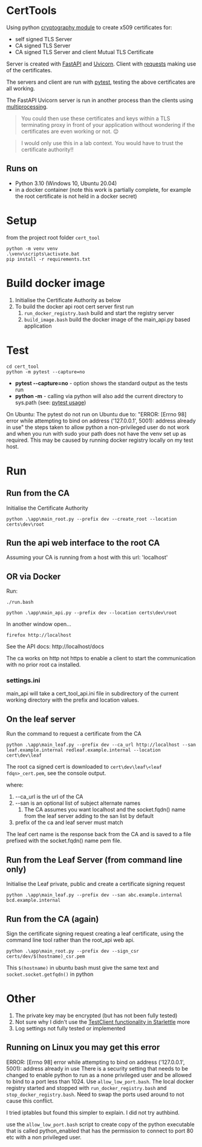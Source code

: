 # CertTools
Using python [cryptography module](https://pypi.org/project/cryptography/) to create x509 certificates for:
- self signed TLS Server
- CA signed TLS Server
- CA signed TLS Server and client Mutual TLS Certificate

Server is created with [FastAPI](https://fastapi.tiangolo.com/) and [Uvicorn](https://www.uvicorn.org/).
Client with [requests](https://docs.python-requests.org/en/latest/) making use of the certificates.

The servers and client are run with [pytest](https://docs.pytest.org/), testing the above certificates are all working. 

The FastAPI Uvicorn server is run in another process than the clients using [multiprocessing](https://docs.python.org/3/library/multiprocessing.html).

> You could then use these certificates and keys within a TLS terminating proxy in front of your application without 
> wondering if the certificates are even working or not. :relieved:

> I would only use this in a lab context. You would have to trust the certificate authority!! 

## Runs on

- Python 3.10 (Windows 10, Ubuntu 20.04)
- in a docker container (note this work is partially complete, for example the root certificate is not held in a docker secret)

# Setup

from the project root folder ```cert_tool```
```commandline
python -m venv venv
.\venv\scripts\activate.bat
pip install -r requirements.txt
```
# Build docker image

1) Initialise the Certificate Authority as below
2) To build the docker api root cert server first run
   1) ```run_docker_registry.bash``` build and start the registry server
   2) ```build_image.bash``` build the docker image of the main_api.py based application

# Test

```commandline
cd cert_tool
python -m pytest --capture=no
```

- **pytest --capture=no**  - option shows the standard output as the tests run
- **python -m**            - calling via python will also add the current directory to sys.path (see: [pytest usage](https://www.pytest.org/en/7.1.x/how-to/usage.html#usage))

On Ubuntu:
The pytest do not run on Ubuntu due to: "ERROR:    [Errno 98] error while attempting to bind on address ('127.0.0.1', 5001): address already in use"
the steps taken to allow python a non-privileged user do not work and when you run with sudo your path does not have 
the venv set up as required. This may be caused by running docker registry locally on my test host.


# Run

## Run from the CA

Initialise the Certificate Authority

```commandline
python .\app\main_root.py --prefix dev --create_root --location certs\dev\root
```

## Run the api web interface to the root CA

Assuming your CA is running from a host with this url: 'localhost'

## OR via Docker

Run:
```commandline
./run.bash
```

```commandline
python .\app\main_api.py --prefix dev --location certs\dev\root
```
In another window open...
```commandline
firefox http://localhost
```

See the API docs: http://localhost/docs

The ca works on http not https to enable a client to start the communication with no prior root ca installed.

### settings.ini
main_api will take a cert_tool_api.ini file in subdirectory of the current working directory with the prefix and location values.

## On the leaf server

Run the command to request a certificate from the CA
```commandline
python .\app\main_leaf.py --prefix dev --ca_url http://localhost --san leaf.example.internal redleaf.example.internal --location cert\dev\leaf
```

The root ca signed cert is downloaded to ```cert\dev\leaf\<leaf fdqn>_cert.pem```, see the console output.

where:
1) --ca_url is the url of the CA
2) --san is an optional list of subject alternate names
   1) The CA assumes you want localhost and the socket.fqdn() name from the leaf server adding to the san list by default
3) prefix of the ca and leaf server must match

The leaf cert name is the response back from the CA and is saved to a file prefixed with the socket.fqdn() name pem file.

## Run from the Leaf Server (from command line only)

Initialise the Leaf private, public and create a certificate signing request

```commandline
python .\app\main_leaf.py --prefix dev --san abc.example.internal bcd.example.internal
```

## Run from the CA (again)

Sign the certificate signing request creating a leaf certificate, using the command line tool rather than the root_api
web api.

```commandline
python .\app\main_root.py --prefix dev --sign_csr certs/dev/$(hostname)_csr.pem
```

This
```$(hostname)``` in ubuntu bash must give the same text and ```socket.socket.getfqdn()``` in python
# Other

1) The private key may be encrypted (but has not been fully tested)
2) Not sure why I didn't use the [TestClient functionality in Starlettle](https://www.starlette.io/testclient/) more
3) Log settings not fully tested or implemented

## Running on Linux you may get this error

ERROR:    [Errno 98] error while attempting to bind on address ('127.0.0.1', 5001): address already in use
There is a security setting that needs to be changed to enable python to run as a none privileged user and be allowed to
bind to a port less than 1024. Use ```allow_low_port.bash```. The local docker registry started and stopped with ```run_docker_registry.bash```
and ```stop_docker_registry.bash```. Need to swap the ports used around to not cause this conflict.

I tried iptables but found this simpler to explain.
I did not try authbind.

use the ```allow_low_port.bash``` script to create copy of the python executable that is called python_enabled that has
the permission to connect to port 80 etc with a non privileged user.